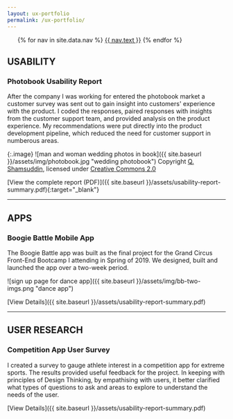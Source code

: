 ```yaml
---
layout: ux-portfolio
permalink: /ux-portfolio/
---
```


<ul class="nav-menu">
{% for nav in site.data.nav %}
<li{% if nav.url == page.url %} class="active"{% endif %}><a href="{{ nav.url }}">{{ nav.text }}</a></li>
{% endfor %}</ul>


## USABILITY

### Photobook Usability Report

After the company I was working for entered the photobook market a customer survey was sent out to gain insight into customers' experience with the product. I coded the responses, paired responses with insights from the customer support team, and provided analysis on the product experience. My recommendations were put directly into the product development pipeline, which reduced the need for customer support in numberous areas. 

{:.image}
![man and woman wedding photos in book]({{ site.baseurl }}/assets/img/photobook.jpg "wedding photobook")
<span class="attribution">Copyright <a href="https://www.flickr.com/photos/shadesofqaeds/">Q. Shamsuddin</a>, licensed under <a href="https://creativecommons.org/licenses/by-nc-nd/2.0/legalcode">Creative Commons 2.0</a></span>

[View the complete report (PDF)]({{ site.baseurl }}/assets/usability-report-summary.pdf){:target="_blank"}

<hr>

## APPS

### Boogie Battle Mobile App

The Boogie Battle app was built as the final project for the Grand Circus Front-End Bootcamp I attending in Spring of 2019. We designed, built and launched the app over a two-week period. 

![sign up page for dance app]({{ site.baseurl }}/assets/img/bb-two-imgs.png "dance app")

[View Details]({{ site.baseurl }}/assets/usability-report-summary.pdf)

<hr>

## USER RESEARCH

### Competition App User Survey

I created a survey to gauge athlete interest in a competition app for extreme sports. The results provided useful feedback for the project. In keeping with principles of Design Thinking, by empathising with users, it better clarified what types of questions to ask and areas to explore to understand the needs of the user.

[View Details]({{ site.baseurl }}/assets/usability-report-summary.pdf)